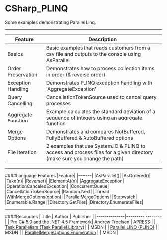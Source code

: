 # CSharp_PLINQ
Some examples demonstrating Parallel Linq.

---
|Feature |Description |
|--------|------------|
|Basics | Basic examples that reads customers from a csv file and outputs to the console using AsParallel |
|Order Preservation | Demonstrates how to process collection items in order (& reverse order) |
|Exception Handling | Demonstrates PLINQ exception handling with 'AggregateException' |
|Query Cancelling | CancellationTokenSource used to cancel query processes |
|Aggregate Function| Example calculates the standard deviation of a sequence of integers using an aggregate function|
|Merge Options| Demonstrates and compares NotBuffered, FullyBuffered & AutoBuffered options |
|File Iteration | 2 examples that use System.IO & PLINQ to access and process files for a given directory (make sure you change the path)|

---
####Language Features
|Feature|
|-------|
|AsParallel()|
|AsOrdered()|
|Take(n)|
|Reverse()|
|ElementAt(n)|
|AggregateException|
|OperationCanceledException|
|ConcurrentQueue|
|CancellationTokenSource|
|Random.Next|
|Thread|
|WithMergeOptions(option)|
|ParallelMergeOptions|
|Stopwatch|
|Enumerable.Range|
|Directory.GetFiles|
|Directory.EnumerateFiles|


---
####Resources
| Title | Author | Publisher |
|--------------|---------|--------|
| Pro C# 5.0 and the .NET 4.5 Framework| Andrew Troelsen | APRESS |
| [Task Parallelism (Task Parallel Library)](https://msdn.microsoft.com/en-us/library/dd537609(v=vs.110).aspx) |  | MSDN |
| [Parallel LINQ (PLINQ)](https://msdn.microsoft.com/en-us/library/dd460688(v=vs.110).aspx) |  | MSDN |
| [ParallelMergeOptions Enumeration](https://msdn.microsoft.com/en-us/library/system.linq.parallelmergeoptions(v=vs.100).aspx) |  | MSDN |
